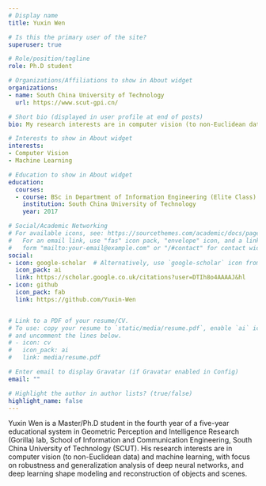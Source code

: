 ```yaml
---
# Display name
title: Yuxin Wen

# Is this the primary user of the site?
superuser: true

# Role/position/tagline
role: Ph.D student

# Organizations/Affiliations to show in About widget
organizations:
- name: South China University of Technology
  url: https://www.scut-gpi.cn/

# Short bio (displayed in user profile at end of posts)
bio: My research interests are in computer vision (to non-Euclidean data) and machine learning, with focus on robustness and generalization analysis of deep neural networks, and deep learning shape modeling and reconstruction of objects and scenes.

# Interests to show in About widget
interests:
- Computer Vision
- Machine Learning

# Education to show in About widget
education:
  courses:
  - course: BSc in Department of Information Engineering (Elite Class)
    institution: South China University of Technology
    year: 2017

# Social/Academic Networking
# For available icons, see: https://sourcethemes.com/academic/docs/page-builder/#icons
#   For an email link, use "fas" icon pack, "envelope" icon, and a link in the
#   form "mailto:your-email@example.com" or "/#contact" for contact widget.
social:
- icon: google-scholar  # Alternatively, use `google-scholar` icon from `ai` icon pack
  icon_pack: ai
  link: https://scholar.google.co.uk/citations?user=DTIh8o4AAAAJ&hl
- icon: github
  icon_pack: fab
  link: https://github.com/Yuxin-Wen


# Link to a PDF of your resume/CV.
# To use: copy your resume to `static/media/resume.pdf`, enable `ai` icons in `params.toml`, 
# and uncomment the lines below.
# - icon: cv
#   icon_pack: ai
#   link: media/resume.pdf

# Enter email to display Gravatar (if Gravatar enabled in Config)
email: ""

# Highlight the author in author lists? (true/false)
highlight_name: false
---
```


Yuxin Wen is a Master/Ph.D student in the fourth year of a five-year educational system in Geometric Perception and Intelligence Research (Gorilla) lab, School of Information and Communication Engineering, South China University of Technology (SCUT). His research interests are in computer vision (to non-Euclidean data) and machine learning, with focus on robustness and generalization analysis of deep neural networks, and deep learning shape modeling and reconstruction of objects and scenes.

<!-- {{< icon name="download" pack="fas" >}} Download my {{< staticref "media/demo_resume.pdf" "newtab" >}}resumé{{< /staticref >}}. -->

